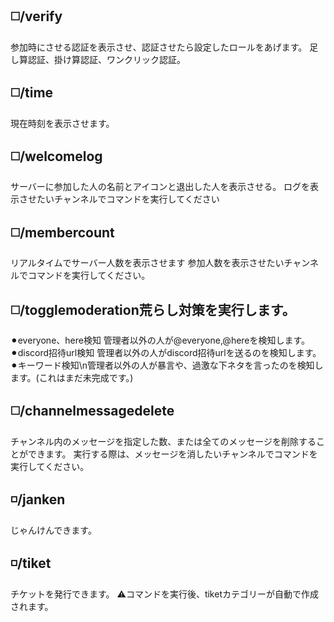 ## ◻️/verify
参加時にさせる認証を表示させ、認証させたら設定したロールをあげます。
足し算認証、掛け算認証、ワンクリック認証。

## ◻️/time
現在時刻を表示させます。

## ◻️/welcomelog
サーバーに参加した人の名前とアイコンと退出した人を表示させる。
ログを表示させたいチャンネルでコマンドを実行してください

## ◻️/membercount
リアルタイムでサーバー人数を表示させます
参加人数を表示させたいチャンネルでコマンドを実行してください。

## ◻️/togglemoderation荒らし対策を実行します。
⚫︎everyone、here検知
管理者以外の人が@everyone,@hereを検知します。
⚫︎discord招待url検知
管理者以外の人がdiscord招待urlを送るのを検知します。
⚫︎キーワード検知\n管理者以外の人が暴言や、過激な下ネタを言ったのを検知します。(これはまだ未完成です。)

## ◻️/channelmessagedelete
チャンネル内のメッセージを指定した数、または全てのメッセージを削除することができます。
実行する際は、メッセージを消したいチャンネルでコマンドを実行してください。

## ◽️/janken
じゃんけんできます。

## ◽️/tiket
チケットを発行できます。
⚠️コマンドを実行後、tiketカテゴリーが自動で作成されます。
